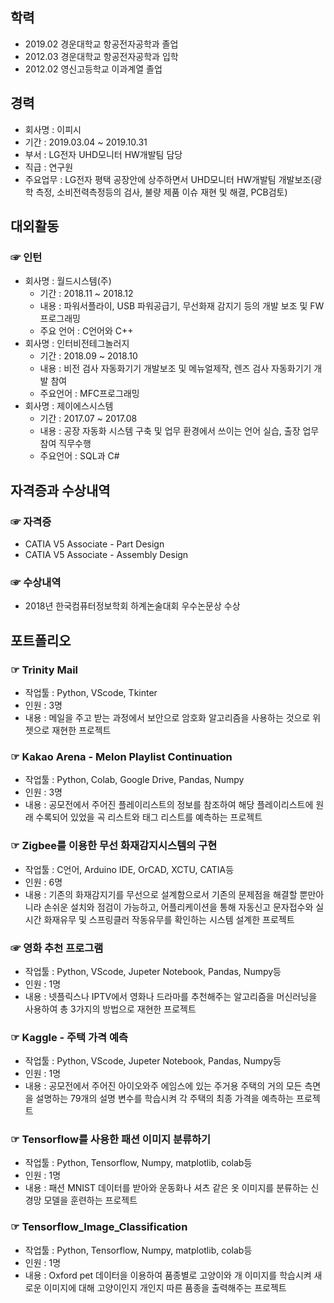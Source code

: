 ## 학력
* 2019.02 경운대학교 항공전자공학과 졸업
* 2012.03 경운대학교 항공전자공학과 입학
* 2012.02 영신고등학교 이과계열 졸업 

## 경력
* 회사명 : 이피시
* 기간 : 2019.03.04 ~ 2019.10.31
* 부서 : LG전자 UHD모니터 HW개발팀 담당
* 직급 : 연구원
* 주요업무 : LG전자 평택 공장안에 상주하면서 UHD모니터 HW개발팀 개발보조(광학 측정, 소비전력측정등의 검사, 불량 제품 이슈 재현 및 해결, PCB검토)

## 대외활동
###  ☞ 인턴 
* 회사명 : 월드시스템(주)
    + 기간 : 2018.11 ~ 2018.12
    + 내용 : 파워서플라이, USB 파워공급기, 무선화재 감지기 등의 개발 보조 및 FW프로그래밍
    + 주요 언어 : C언어와 C++
* 회사명 : 인터비전테그놀러지
    + 기간 : 2018.09 ~ 2018.10
    + 내용 : 비전 검사 자동화기기 개발보조 및 메뉴얼제작, 렌즈 검사 자동화기기 개발 참여
    + 주요언어 : MFC프로그래밍
* 회사명 : 제이에스시스템
    + 기간 : 2017.07 ~ 2017.08
    + 내용 : 공장 자동화 시스템 구축 및 업무 환경에서 쓰이는 언어 실습, 출장 업무 참여 직무수행
    + 주요언어 : SQL과 C#

## 자격증과 수상내역
### ☞ 자격증
* CATIA V5 Associate - Part Design
* CATIA V5 Associate - Assembly Design

### ☞ 수상내역
* 2018년 한국컴퓨터정보학회 하계논술대회 우수논문상 수상

## 포트폴리오
### ☞ Trinity Mail
* 작업툴 : Python, VScode, Tkinter
* 인원 : 3명
* 내용 : 메일을 주고 받는 과정에서 보안으로 암호화 알고리즘을 사용하는 것으로 위젯으로 재현한 프로젝트

### ☞ Kakao Arena - Melon Playlist Continuation
* 작업툴 : Python, Colab, Google Drive, Pandas, Numpy
* 인원 : 3명
* 내용 : 공모전에서 주어진 플레이리스트의 정보를 참조하여 해당 플레이리스트에 원래 수록되어 있었을 곡 리스트와 태그 리스트를 예측하는 프로젝트

### ☞ Zigbee를 이용한 무선 화재감지시스템의 구현
* 작업툴 : C언어, Arduino IDE, OrCAD, XCTU, CATIA등
* 인원 : 6명
* 내용 : 기존의 화재감지기를 무선으로 설계함으로서 기존의 문제점을 해결할 뿐만아니라 손쉬운 설치와 점검이 가능하고, 어플리케이션을 통해 자동신고 문자접수와 실시간 화재유무 및 스프링클러 작동유무를 확인하는 시스템 설계한 프로젝트

### ☞ 영화 추천 프로그램
* 작업툴 : Python, VScode, Jupeter Notebook, Pandas, Numpy등
* 인원 : 1명
* 내용 : 넷플릭스나 IPTV에서 영화나 드라마를 추천해주는 알고리즘을 머신러닝을 사용하여 총 3가지의 방법으로 재현한 프로젝트

### ☞ Kaggle - 주택 가격 예측
* 작업툴 : Python, VScode, Jupeter Notebook, Pandas, Numpy등
* 인원 : 1명
* 내용 : 공모전에서 주어진 아이오와주 에임스에 있는 주거용 주택의 거의 모든 측면을 설명하는 79개의 설명 변수를 학습시켜 각 주택의 최종 가격을 예측하는 프로젝트

### ☞ Tensorflow를 사용한 패션 이미지 분류하기
* 작업툴 : Python, Tensorflow, Numpy, matplotlib, colab등
* 인원 : 1명
* 내용 : 패션 MNIST 데이터를 받아와 운동화나 셔츠 같은 옷 이미지를 분류하는 신경망 모델을 훈련하는 프로젝트

### ☞ Tensorflow_Image_Classification
* 작업툴 : Python, Tensorflow, Numpy, matplotlib, colab등
* 인원 : 1명
* 내용 : Oxford pet 데이터을 이용하여 품종별로 고양이와 개 이미지를 학습시켜 새로운 이미지에 대해 고양이인지 개인지 따른 품종을 출력해주는 프로젝트

